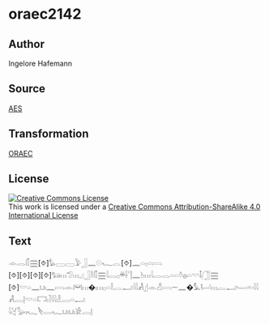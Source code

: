 # oraec2142

## Author

Ingelore Hafemann

## Source

[AES](https://github.com/simondschweitzer/aes)

## Transformation

[ORAEC](https://oraec.github.io/)

## License

<a rel="license" href="http://creativecommons.org/licenses/by-sa/4.0/"><img alt="Creative Commons License" style="border-width:0" src="https://i.creativecommons.org/l/by-sa/4.0/88x31.png" /></a><br />This work is licensed under a <a rel="license" href="http://creativecommons.org/licenses/by-sa/4.0/">Creative Commons Attribution-ShareAlike 4.0 International License</a>

## Text

𓁹𓂋𓏁𓈗[⯑]𓅊𓈀𓈀𓅱𓃀𓈖𓇳𓆑𓐛[⯑]𓈖𓏏𓊪𓏏𓇯<br>
[⯑][⯑][⯑][⯑]𓃒𓏥𓅿𓏥𓈎𓃀𓎛𓏁𓈗𓇋𓂋𓊪𓏉𓌢𓊹𓈖𓊸𓏥𓇋𓂋𓂋𓏏𓏏𓏊𓐍𓏏𓎟𓄤𓃂𓈗<br>
[⯑]𓎟𓏏𓈖𓂓𓏤𓈖𓇯𓁹𓋞𓏥�𓏤𓏥𓊪𓏏𓎛𓐛𓂝𓇋𓇋𓀻𓊨𓁹𓀭𓇯𓌔𓈖�𓅘𓂡𓏥𓐛𓂝𓄑𓏛𓇋𓇋𓀻𓐙𓊤𓎟𓏏𓉐𓏤𓍘𓇋𓇋𓁐𓐙𓏏𓂝<br>
𓇋𓋔𓅭𓏤𓆑𓌸𓂋𓆑𓂓𓏤𓂓𓏤𓀀𓐙𓊤<br>
